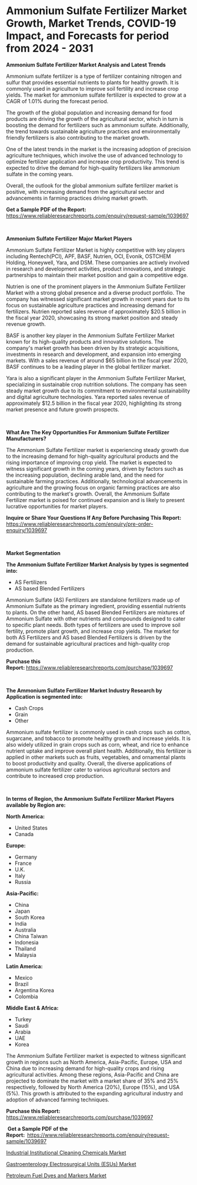 <p><h1>Ammonium Sulfate Fertilizer Market Growth, Market Trends, COVID-19 Impact, and Forecasts for period from 2024 - 2031</h1></p><p><strong>Ammonium Sulfate Fertilizer Market Analysis and Latest Trends</strong></p>
<p><p>Ammonium sulfate fertilizer is a type of fertilizer containing nitrogen and sulfur that provides essential nutrients to plants for healthy growth. It is commonly used in agriculture to improve soil fertility and increase crop yields. The market for ammonium sulfate fertilizer is expected to grow at a CAGR of 1.01% during the forecast period.</p><p>The growth of the global population and increasing demand for food products are driving the growth of the agricultural sector, which in turn is boosting the demand for fertilizers such as ammonium sulfate. Additionally, the trend towards sustainable agriculture practices and environmentally friendly fertilizers is also contributing to the market growth.</p><p>One of the latest trends in the market is the increasing adoption of precision agriculture techniques, which involve the use of advanced technology to optimize fertilizer application and increase crop productivity. This trend is expected to drive the demand for high-quality fertilizers like ammonium sulfate in the coming years.</p><p>Overall, the outlook for the global ammonium sulfate fertilizer market is positive, with increasing demand from the agricultural sector and advancements in farming practices driving market growth.</p></p>
<p><strong>Get a Sample PDF of the Report:&nbsp;</strong> <a href="https://www.reliableresearchreports.com/enquiry/request-sample/1039697">https://www.reliableresearchreports.com/enquiry/request-sample/1039697</a></p>
<p>&nbsp;</p>
<p><strong>Ammonium Sulfate Fertilizer Major Market Players</strong></p>
<p><p>Ammonium Sulfate Fertilizer Market is highly competitive with key players including Rentech(PCI), APF, BASF, Nutrien, OCI, Evonik, OSTCHEM Holding, Honeywell, Yara, and DSM. These companies are actively involved in research and development activities, product innovations, and strategic partnerships to maintain their market position and gain a competitive edge.</p><p>Nutrien is one of the prominent players in the Ammonium Sulfate Fertilizer Market with a strong global presence and a diverse product portfolio. The company has witnessed significant market growth in recent years due to its focus on sustainable agriculture practices and increasing demand for fertilizers. Nutrien reported sales revenue of approximately $20.5 billion in the fiscal year 2020, showcasing its strong market position and steady revenue growth.</p><p>BASF is another key player in the Ammonium Sulfate Fertilizer Market known for its high-quality products and innovative solutions. The company's market growth has been driven by its strategic acquisitions, investments in research and development, and expansion into emerging markets. With a sales revenue of around $65 billion in the fiscal year 2020, BASF continues to be a leading player in the global fertilizer market.</p><p>Yara is also a significant player in the Ammonium Sulfate Fertilizer Market, specializing in sustainable crop nutrition solutions. The company has seen steady market growth due to its commitment to environmental sustainability and digital agriculture technologies. Yara reported sales revenue of approximately $12.5 billion in the fiscal year 2020, highlighting its strong market presence and future growth prospects.</p></p>
<p>&nbsp;</p>
<p><strong>What Are The Key Opportunities For Ammonium Sulfate Fertilizer Manufacturers?</strong></p>
<p><p>The Ammonium Sulfate Fertilizer market is experiencing steady growth due to the increasing demand for high-quality agricultural products and the rising importance of improving crop yield. The market is expected to witness significant growth in the coming years, driven by factors such as the increasing population, declining arable land, and the need for sustainable farming practices. Additionally, technological advancements in agriculture and the growing focus on organic farming practices are also contributing to the market's growth. Overall, the Ammonium Sulfate Fertilizer market is poised for continued expansion and is likely to present lucrative opportunities for market players.</p></p>
<p><strong>Inquire or Share Your Questions If Any Before Purchasing This Report:</strong> <a href="https://www.reliableresearchreports.com/enquiry/pre-order-enquiry/1039697">https://www.reliableresearchreports.com/enquiry/pre-order-enquiry/1039697</a></p>
<p>&nbsp;</p>
<p><strong>Market Segmentation</strong></p>
<p><strong>The Ammonium Sulfate Fertilizer Market Analysis by types is segmented into:</strong></p>
<p><ul><li>AS Fertilizers</li><li>AS based Blended Fertilizers</li></ul></p>
<p><p>Ammonium Sulfate (AS) Fertilizers are standalone fertilizers made up of Ammonium Sulfate as the primary ingredient, providing essential nutrients to plants. On the other hand, AS based Blended Fertilizers are mixtures of Ammonium Sulfate with other nutrients and compounds designed to cater to specific plant needs. Both types of fertilizers are used to improve soil fertility, promote plant growth, and increase crop yields. The market for both AS Fertilizers and AS based Blended Fertilizers is driven by the demand for sustainable agricultural practices and high-quality crop production.</p></p>
<p><strong>Purchase this Report:&nbsp;</strong><a href="https://www.reliableresearchreports.com/purchase/1039697">https://www.reliableresearchreports.com/purchase/1039697</a></p>
<p>&nbsp;</p>
<p><strong>The Ammonium Sulfate Fertilizer Market Industry Research by Application is segmented into:</strong></p>
<p><ul><li>Cash Crops</li><li>Grain</li><li>Other</li></ul></p>
<p><p>Ammonium sulfate fertilizer is commonly used in cash crops such as cotton, sugarcane, and tobacco to promote healthy growth and increase yields. It is also widely utilized in grain crops such as corn, wheat, and rice to enhance nutrient uptake and improve overall plant health. Additionally, this fertilizer is applied in other markets such as fruits, vegetables, and ornamental plants to boost productivity and quality. Overall, the diverse applications of ammonium sulfate fertilizer cater to various agricultural sectors and contribute to increased crop production.</p></p>
<p>&nbsp;</p>
<p><strong>In terms of Region, the Ammonium Sulfate Fertilizer Market Players available by Region are:</strong></p>
<p>
    <p> <strong> North America: </strong>
        <ul>
            <li>United States</li>
            <li>Canada</li>
        </ul>
        </p> 
    <p> <strong> Europe: </strong>
        <ul>
            <li>Germany</li>
            <li>France</li>
            <li>U.K.</li>
            <li>Italy</li>
            <li>Russia</li>
        </ul>
        </p> 
    <p> <strong> Asia-Pacific: </strong>
        <ul>
            <li>China</li>
            <li>Japan</li>
            <li>South Korea</li>
            <li>India</li>
            <li>Australia</li>
            <li>China Taiwan</li>
            <li>Indonesia</li>
            <li>Thailand</li>
            <li>Malaysia</li>
        </ul>
        </p> 
    <p> <strong> Latin America: </strong>
        <ul>
            <li>Mexico</li>
            <li>Brazil</li>
            <li>Argentina Korea</li>
            <li>Colombia</li>
        </ul>
        </p> 
    <p> <strong> Middle East & Africa: </strong>
        <ul>
            <li>Turkey</li>
            <li>Saudi</li>
            <li>Arabia</li>
            <li>UAE</li>
            <li>Korea</li>
        </ul>
    </p>
    </p>
<p><p>The Ammonium Sulfate Fertilizer market is expected to witness significant growth in regions such as North America, Asia-Pacific, Europe, USA and China due to increasing demand for high-quality crops and rising agricultural activities. Among these regions, Asia-Pacific and China are projected to dominate the market with a market share of 35% and 25% respectively, followed by North America (20%), Europe (15%), and USA (5%). This growth is attributed to the expanding agricultural industry and adoption of advanced farming techniques.</p></p>
<p><strong>Purchase this Report: </strong><a href="https://www.reliableresearchreports.com/purchase/1039697">https://www.reliableresearchreports.com/purchase/1039697</a></p>
<p>&nbsp;<strong>Get a Sample PDF of the Report:&nbsp;&nbsp;</strong><a href="https://www.reliableresearchreports.com/enquiry/request-sample/1039697">https://www.reliableresearchreports.com/enquiry/request-sample/1039697</a></p>
<p><strong></strong></p>
<p><p><a href="https://view.publitas.com/reportprime-1/industrial-institutional-cleaning-chemicals-market-with-the-goal-of-estimating-the-market-size-and-future-growth-potential-of-various-market-segments-based-on-component-applications-end-user-and-region/">Industrial Institutional Cleaning Chemicals Market</a></p><p><a href="https://view.publitas.com/reportprime-1/gastroenterology-electrosurgical-units-esus-market-analysis-and-market-size-global-industry-overview-market-segmentation-and-forecast-2023-to-2030/">Gastroenterology Electrosurgical Units (ESUs) Market</a></p><p><a href="https://view.publitas.com/reportprime-1/petroleum-fuel-dyes-and-markers-market-research-report-forecasted-for-period-from-2023-2030-by-market-type-market-application-and-region-jblx_wyk4rdb/">Petroleum Fuel Dyes and Markers Market</a></p></p>